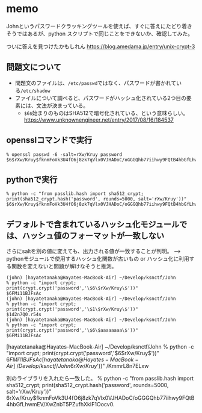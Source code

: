 # memo
Johnというパスワードクラッキングツールを使えば、すぐに答えにたどり着きそうではあるが、python スクリプトで同じことをできないか、確認してみた。

ついに答えを見つけたかもしれん
https://blog.amedama.jp/entry/unix-crypt-3

## 問題文について
- 問題文のファイルは、`/etc/passwd`ではなく、パスワードが書かれている`/etc/shadow`
- ファイルについて調べると、パスワードがハッシュ化されている2つ目の要素には、文法が決まっている。
  - `$6$`始まりのものはSHA512で暗号化されている、という意味らしい。
https://www.unknownengineer.net/entry/2017/08/16/184537


## opensslコマンドで実行
```
% openssl passwd -6 -salt=rXw/Kruy password
$6$rXw/Kruy$fknmFoVk3U4fO6j8zk7qVlx0VJHADoC/oGGGQhb77iihwy9FQtB4hbGfLhwmEV/XwZnbT5PZufhXkIF1Oocv0.
```
## pythonで実行
```
% python -c "from passlib.hash import sha512_crypt; print(sha512_crypt.hash('password', rounds=5000, salt='rXw/Kruy'))"
$6$rXw/Kruy$fknmFoVk3U4fO6j8zk7qVlx0VJHADoC/oGGGQhb77iihwy9FQtB4hbGfLhwmEV/XwZnbT5PZufhXkIF1Oocv0.
```
## デフォルトで含まれているハッシュ化モジュールでは、ハッシュ値のフォーマットが一致しない
さらにsaltを別の値に変えても、出力される値が一致することが判明。
--> pythonモジュールで使用するハッシュ化関数が古いもの or ハッシュ化に利用する関数を変えないと問題が解けなそうと推測。
```
(john) [hayatetanaka@Hayates-MacBook-Air] ~/Develop/ksnctf/John
% python -c "import crypt; print(crypt.crypt('password','\$6\$rXw/Kruy\$'))"
$6FMi11BJFsAc
(john) [hayatetanaka@Hayates-MacBook-Air] ~/Develop/ksnctf/John
% python -c "import crypt; print(crypt.crypt('password','\$1\$rXw/Kruy\$'))"
$1d2n7Q0.r54s
(john) [hayatetanaka@Hayates-MacBook-Air] ~/Develop/ksnctf/John
% python -c "import crypt; print(crypt.crypt('password','\$6\$aaaaaaaa\$'))"
$6FMi11BJFsAc

```
[hayatetanaka@Hayates-MacBook-Air] ~/Develop/ksnctf/John
% python -c "import crypt; print(crypt.crypt('password','\$6\$rXw/Kruy\$'))"
$6FMi11BJFsAc
[hayatetanaka@Hayates-MacBook-Air] ~/Develop/ksnctf/John
% python -c "import crypt; print(crypt.crypt('password','$6$rXw/Kruy$'))"
/KmmrL8n7ELxw

別のライブラリを入れたら一致した。
% python -c "from passlib.hash import sha512_crypt; print(sha512_crypt.hash('password', rounds=5000, salt='rXw/Kruy'))"
$6$rXw/Kruy$fknmFoVk3U4fO6j8zk7qVlx0VJHADoC/oGGGQhb77iihwy9FQtB4hbGfLhwmEV/XwZnbT5PZufhXkIF1Oocv0.



